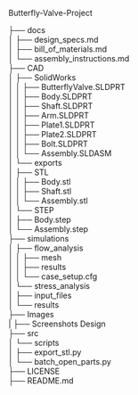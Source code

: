 Butterfly-Valve-Project

├── docs <br>
│   ├── design_specs.md <br>
│   ├── bill_of_materials.md <br>
│   └── assembly_instructions.md <br>
├── CAD <br>
│   ├── SolidWorks <br>
│   │   ├── ButterflyValve.SLDPRT <br>
│   │   ├── Body.SLDPRT <br>
│   │   ├── Shaft.SLDPRT <br>
│   │   ├── Arm.SLDPRT <br>
│   │   ├── Plate1.SLDPRT <br>
│   │   ├── Plate2.SLDPRT <br>
│   │   ├── Bolt.SLDPRT <br>
│   │   └── Assembly.SLDASM <br>
│   └── exports <br>
│       ├── STL <br>
│       │   ├── Body.stl <br>
│       │   ├── Shaft.stl <br>
│       │   └── Assembly.stl <br>
│       └── STEP <br>
│           ├── Body.step <br>
│           └── Assembly.step <br>
├── simulations <br>
│   ├── flow_analysis <br>
│   │   ├── mesh <br>
│   │   ├── results <br>
│   │   └── case_setup.cfg <br>
│   └── stress_analysis <br>
│       ├── input_files <br>
│       └── results <br>
├── Images <br>
|        ├── Screenshots Design <br>
├── src <br>
│   └── scripts <br>
│       ├── export_stl.py <br>
│       └── batch_open_parts.py <br>
├── LICENSE <br>
├── README.md <br>

